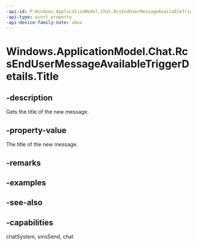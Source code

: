 ```yaml
---
-api-id: P:Windows.ApplicationModel.Chat.RcsEndUserMessageAvailableTriggerDetails.Title
-api-type: winrt property
-api-device-family-note: xbox
---
```


<!-- Property syntax
public string Title { get; }
-->

# Windows.ApplicationModel.Chat.RcsEndUserMessageAvailableTriggerDetails.Title

## -description
Gets the title of the new message.

## -property-value
The title of the new message.

## -remarks

## -examples

## -see-also

## -capabilities
chatSystem, smsSend, chat
